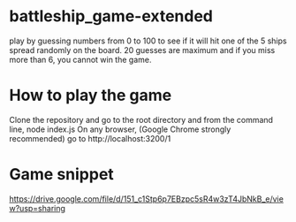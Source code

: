 # battleship_game-extended
 play by guessing numbers from 0 to 100 to see if it will hit one of the 5 ships spread randomly on the board. 20 guesses are maximum and if you miss more than 6, you cannot win the game.
 
 # How to play the game
 Clone the repository and go to the root directory and from the command line, 
 node index.js
 On any browser, (Google Chrome strongly recommended) go to http://localhost:3200/1
 
 
 # Game snippet
 https://drive.google.com/file/d/151_c1Stp6p7EBzpc5sR4w3zT4JbNkB_e/view?usp=sharing
 
 

